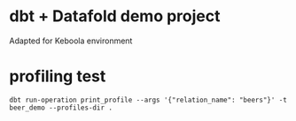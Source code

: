 # dbt + Datafold demo project
Adapted for Keboola environment

# profiling test
`dbt run-operation print_profile --args '{"relation_name": "beers"}' -t beer_demo --profiles-dir .`

